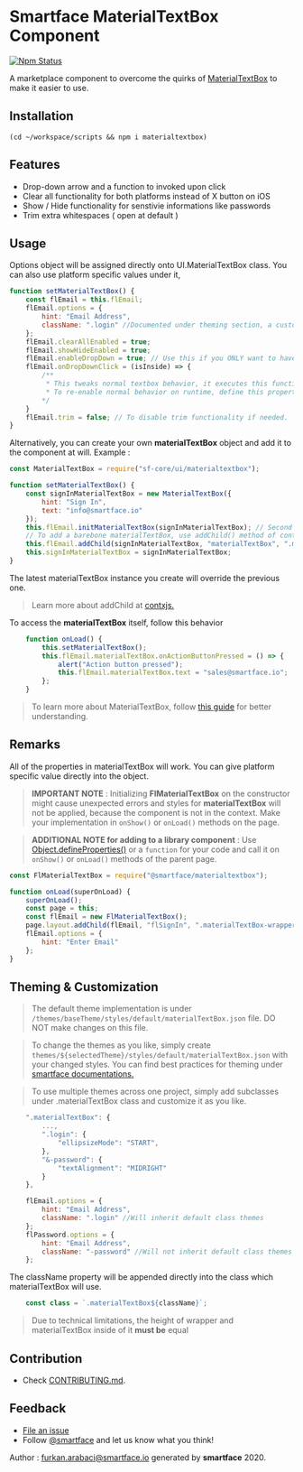 # Smartface MaterialTextBox Component

[![Npm Status](https://img.shields.io/npm/v/materialtextbox/latest?registry_uri=https%3A%2F%2Fcd.smartface.io%2Frepository%2Fsmartfacenpmpublic%2F)]()

A marketplace component to overcome the quirks of [MaterialTextBox](http://ref.smartface.io/#!/api/UI.MaterialTextBox) to make it easier to use.

## Installation
```shell
(cd ~/workspace/scripts && npm i materialtextbox)
```

## Features
- Drop-down arrow and a function to invoked upon click
- Clear all functionality for both platforms instead of X button on iOS
- Show / Hide functionality for senstivie informations like passwords
- Trim extra whitespaces ( open at default )

## Usage

Options object will be assigned directly onto UI.MaterialTextBox class. You can also use platform specific values under it, 

```javascript
function setMaterialTextBox() {
    const flEmail = this.flEmail;
    flEmail.options = { 
        hint: "Email Address",
        className: ".login" //Documented under theming section, a custom variable for multi theme
    };
    flEmail.clearAllEnabled = true;
    flEmail.showHideEnabled = true;
    flEmail.enableDropDown = true; // Use this if you ONLY want to have the icon.
    flEmail.onDropDownClick = (isInside) => {
        /** 
         * This tweaks normal textbox behavior, it executes this function instead of waiting for user input.
         * To re-enable normal behavior on runtime, define this property to 'undefined' or null
        */
    }
    flEmail.trim = false; // To disable trim functionality if needed.
}
```

Alternatively, you can create your own **materialTextBox** object and add it to the component at will. Example :

```javascript
const MaterialTextBox = require("sf-core/ui/materialtextbox");

function setMaterialTextBox() {
    const signInMaterialTextBox = new MaterialTextBox({
        hint: "Sign In",
        text: "info@smartface.io"
    });
    this.flEmail.initMaterialTextBox(signInMaterialTextBox); // Second parameter ( optional ) is className
    // To add a barebone materialTextBox, use addChild() method of contx.
    this.flEmail.addChild(signInMaterialTextBox, "materialTextBox", ".materialTextBox");
    this.signInMaterialTextBox = signInMaterialTextBox;
}
```
The latest materialTextBox instance you create will override the previous one.

> Learn more about addChild at [contxjs.](https://github.com/smartface/contxjs)

To access the **materialTextBox** itself, follow this behavior
```javascript
    function onLoad() {
        this.setMaterialTextBox();
        this.flEmail.materialTextBox.onActionButtonPressed = () => {
            alert("Action button pressed");
            this.flEmail.materialTextBox.text = "sales@smartface.io";
        };
    }
```

> To learn more about MaterialTextBox, follow [this guide](https://developer.smartface.io/docs/materialtextbox) for better understanding.

## Remarks
All of the properties in materialTextBox will work. You can give platform specific value directly into the object.

> **IMPORTANT NOTE** : Initializing **FlMaterialTextBox** on the constructor might cause unexpected errors and styles for **materialTextBox** will not be applied, because the component is not in the context. Make your implementation in `onShow()` or `onLoad()` methods on the page.

> **ADDITIONAL NOTE for adding to a library component** : Use [Object.defineProperties()](https://developer.mozilla.org/en-US/docs/Web/JavaScript/Reference/Global_Objects/Object/defineProperties) or a `function` for your code and call it on `onShow()` or `onLoad()` methods of the parent page.


```javascript
const FlMaterialTextBox = require("@smartface/materialtextbox");

function onLoad(superOnLoad) {
    superOnLoad();
    const page = this;
    const flEmail = new FlMaterialTextBox();
    page.layout.addChild(flEmail, "flSignIn", ".materialTextBox-wrapper");
    flEmail.options = { 
        hint: "Enter Email"
    };
}
```

## Theming & Customization

> The default theme implementation is under `/themes/baseTheme/styles/default/materialTextBox.json` file. DO NOT make changes on this file.

> To change the themes as you like, simply create `themes/${selectedTheme}/styles/default/materialTextBox.json` with your changed styles. You can find best practices for theming under [smartface documentations.](https://developer.smartface.io/docs/using-themes-in-apps)

> To use multiple themes across one project, simply add subclasses under .materialTextBox class and customize it as you like.

```javascript
    ".materialTextBox": {
        ...,
        ".login": {
            "ellipsizeMode": "START",
        },
        "&-password": {
            "textAlignment": "MIDRIGHT" 
        }
    },
```

```javascript
    flEmail.options = { 
        hint: "Email Address",
        className: ".login" //Will inherit default class themes 
    };
    flPassword.options = { 
        hint: "Email Address",
        className: "-password" //Will not inherit default class themes
    };
```

The className property will be appended directly into the class which materialTextBox will use. 

```javascript
    const class = `.materialTextBox${className}`;
```

> Due to technical limitations, the height of wrapper and materialTextBox inside of it **must be** equal


## Contribution
- Check [CONTRIBUTING.md](https://github.com/smartface/component-materialtextbox/blob/master/CONTRIBUTING.md).

## Feedback
* [File an issue](https://github.com/smartface/component-materialTextBox/issues)
* Follow [@smartface](https://twitter.com/smartface_io) and let us know what you think!

Author : furkan.arabaci@smartface.io
generated by **smartface** 2020.
    